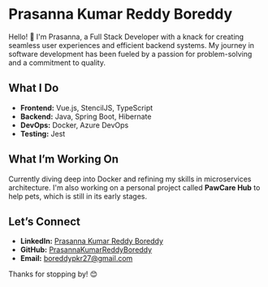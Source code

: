 # Prasanna Kumar Reddy Boreddy

Hello! 👋 I'm Prasanna, a Full Stack Developer with a knack for creating seamless user experiences and efficient backend systems. My journey in software development has been fueled by a passion for problem-solving and a commitment to quality.

## What I Do

- **Frontend:** Vue.js, StencilJS, TypeScript
- **Backend:** Java, Spring Boot, Hibernate
- **DevOps:** Docker, Azure DevOps
- **Testing:** Jest

## What I’m Working On

Currently diving deep into Docker and refining my skills in microservices architecture. I'm also working on a personal project called **PawCare Hub** to help pets, which is still in its early stages.

## Let’s Connect

- **LinkedIn:** [Prasanna Kumar Reddy Boreddy](https://www.linkedin.com/in/prasanna-kumar-reddy-boreddy-8611bb179/)
- **GitHub:** [PrasannaKumarReddyBoreddy](https://github.com/PrasannaKumarReddyBoreddy)
- **Email:** [boreddypkr27@gmail.com](mailto:boreddypkr27@gmail.com)

Thanks for stopping by! 😊
